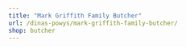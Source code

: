 ```yaml
---
title: "Mark Griffith Family Butcher"
url: /dinas-powys/mark-griffith-family-butcher/
shop: butcher
---
```

